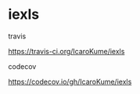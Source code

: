 # iexls

travis

https://travis-ci.org/IcaroKume/iexls

codecov

https://codecov.io/gh/IcaroKume/iexls
